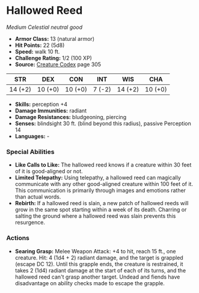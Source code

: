 # Hallowed Reed

*Medium* *Celestial* *neutral good*

- **Armor Class:** 13 (natural armor)
- **Hit Points:** 22 (5d8)
- **Speed:** walk 10 ft.
- **Challenge Rating:** 1/2 (100 XP)
- **Source:** [Creature Codex](https://koboldpress.com/kpstore/product/creature-codex-for-5th-edition-dnd) page 305

| STR | DEX | CON | INT | WIS | CHA |
| --- | --- | --- | --- | --- | --- |
| 14 (+2) | 10 (+0) | 10 (+0) | 7 (-2) | 14 (+2) | 10 (+0) |

- **Skills:** perception +4
- **Damage Immunities:** radiant
- **Damage Resistances:** bludgeoning, piercing
- **Senses:** blindsight 30 ft. (blind beyond this radius), passive Perception 14
- **Languages:** -
### Special Abilities
- **Like Calls to Like:** The hallowed reed knows if a creature within 30 feet of it is good-aligned or not.
- **Limited Telepathy:** Using telepathy, a hallowed reed can magically communicate with any other good-aligned creature within 100 feet of it. This communication is primarily through images and emotions rather than actual words.
- **Rebirth:** If a hallowed reed is slain, a new patch of hallowed reeds will grow in the same spot starting within a week of its death. Charring or salting the ground where a hallowed reed was slain prevents this resurgence.
### Actions
- **Searing Grasp:** Melee Weapon Attack: +4 to hit, reach 15 ft., one creature. Hit: 4 (1d4 + 2) radiant damage, and the target is grappled (escape DC 12). Until this grapple ends, the creature is restrained, it takes 2 (1d4) radiant damage at the start of each of its turns, and the hallowed reed can't grasp another target. Undead and fiends have disadvantage on ability checks made to escape the grapple.


